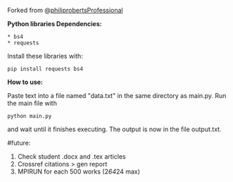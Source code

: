 Forked from @[philiprobertsProfessional](git@gitlab.com:philiprobertsProfessional/anti-plagiarism-checker-obfuscation-tool.git)



**Python libraries Dependencies:**

```
* bs4
* requests
```

Install these libraries with:

`pip install requests bs4`

**How to use:**

Paste text into a file named "data.txt" in the same directory as main.py. Run the main file with

`python main.py`

and wait until it finishes executing. The output is now in the file output.txt.











#future:
1. Check student .docx and .tex articles
2. Crossref citations > gen report
3. MPIRUN for each 500 works (2*64*24 max)
